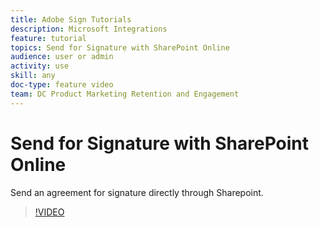 ```yaml
---
title: Adobe Sign Tutorials
description: Microsoft Integrations
feature: tutorial
topics: Send for Signature with SharePoint Online
audience: user or admin
activity: use
skill: any
doc-type: feature video
team: DC Product Marketing Retention and Engagement
---
```


# Send for Signature with SharePoint Online

Send an agreement for signature directly through Sharepoint.

>[!VIDEO](https://video.tv.adobe.com/v/29764t1?hidetitle=true)
